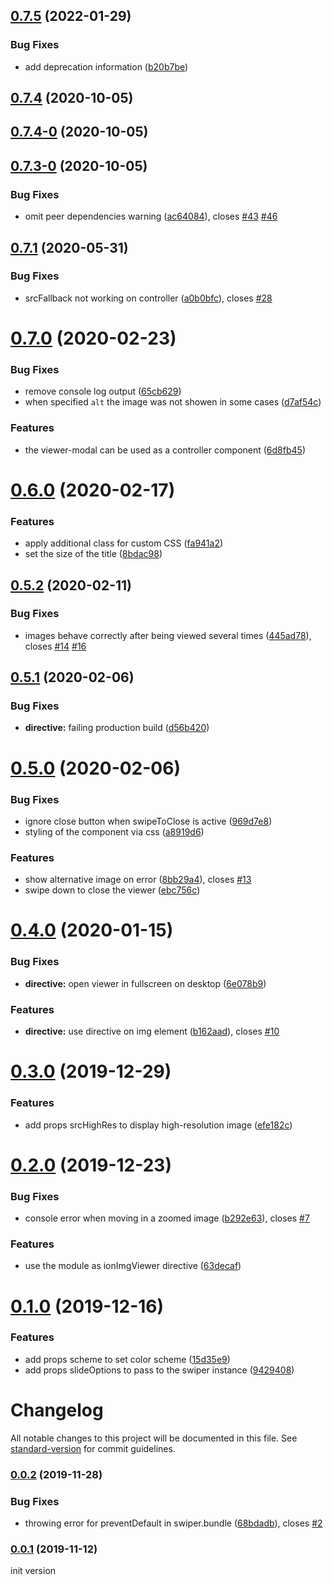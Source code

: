 <a name="0.7.5"></a>
## [0.7.5](https://github.com/simongolms/ngx-ionic-image-viewer/compare/v0.7.4...v0.7.5) (2022-01-29)


### Bug Fixes

* add deprecation information ([b20b7be](https://github.com/simongolms/ngx-ionic-image-viewer/commit/b20b7be))

<a name="0.7.4"></a>
## [0.7.4](https://github.com/simongolms/ngx-ionic-image-viewer/compare/v0.7.4-0...v0.7.4) (2020-10-05)

<a name="0.7.4-0"></a>
## [0.7.4-0](https://github.com/simongolms/ngx-ionic-image-viewer/compare/v0.7.3-0...v0.7.4-0) (2020-10-05)

<a name="0.7.3-0"></a>
## [0.7.3-0](https://github.com/simongolms/ngx-ionic-image-viewer/compare/v0.7.1...v0.7.3-0) (2020-10-05)


### Bug Fixes

* omit peer dependencies warning ([ac64084](https://github.com/simongolms/ngx-ionic-image-viewer/commit/ac64084)), closes [#43](https://github.com/simongolms/ngx-ionic-image-viewer/issues/43) [#46](https://github.com/simongolms/ngx-ionic-image-viewer/issues/46)

<a name="0.7.1"></a>
## [0.7.1](https://github.com/simongolms/ngx-ionic-image-viewer/compare/v0.7.0...v0.7.1) (2020-05-31)


### Bug Fixes

* srcFallback not working on controller ([a0b0bfc](https://github.com/simongolms/ngx-ionic-image-viewer/commit/a0b0bfc)), closes [#28](https://github.com/simongolms/ngx-ionic-image-viewer/issues/28)

<a name="0.7.0"></a>
# [0.7.0](https://github.com/simongolms/ngx-ionic-image-viewer/compare/v0.6.0...v0.7.0) (2020-02-23)


### Bug Fixes

* remove console log output ([65cb629](https://github.com/simongolms/ngx-ionic-image-viewer/commit/65cb629))
* when specified `alt` the image was not showen in some cases ([d7af54c](https://github.com/simongolms/ngx-ionic-image-viewer/commit/d7af54c))


### Features

* the viewer-modal can be used as a controller component ([6d8fb45](https://github.com/simongolms/ngx-ionic-image-viewer/commit/6d8fb45))

<a name="0.6.0"></a>
# [0.6.0](https://github.com/simongolms/ngx-ionic-image-viewer/compare/v0.5.2...v0.6.0) (2020-02-17)


### Features

* apply additional class for custom CSS ([fa941a2](https://github.com/simongolms/ngx-ionic-image-viewer/commit/fa941a2))
* set the size of the title ([8bdac98](https://github.com/simongolms/ngx-ionic-image-viewer/commit/8bdac98))

<a name="0.5.2"></a>
## [0.5.2](https://github.com/simongolms/ngx-ionic-image-viewer/compare/v0.5.1...v0.5.2) (2020-02-11)


### Bug Fixes

* images behave correctly after being viewed several times ([445ad78](https://github.com/simongolms/ngx-ionic-image-viewer/commit/445ad78)), closes [#14](https://github.com/simongolms/ngx-ionic-image-viewer/issues/14) [#16](https://github.com/simongolms/ngx-ionic-image-viewer/issues/16)

<a name="0.5.1"></a>
## [0.5.1](https://github.com/simongolms/ngx-ionic-image-viewer/compare/v0.5.0...v0.5.1) (2020-02-06)


### Bug Fixes

* **directive:** failing production build ([d56b420](https://github.com/simongolms/ngx-ionic-image-viewer/commit/d56b420))

<a name="0.5.0"></a>
# [0.5.0](https://github.com/simongolms/ngx-ionic-image-viewer/compare/v0.4.0...v0.5.0) (2020-02-06)


### Bug Fixes

* ignore close button when swipeToClose is active ([969d7e8](https://github.com/simongolms/ngx-ionic-image-viewer/commit/969d7e8))
* styling of the component via css ([a8919d6](https://github.com/simongolms/ngx-ionic-image-viewer/commit/a8919d6))


### Features

* show alternative image on error ([8bb29a4](https://github.com/simongolms/ngx-ionic-image-viewer/commit/8bb29a4)), closes [#13](https://github.com/simongolms/ngx-ionic-image-viewer/issues/13)
* swipe down to close the viewer ([ebc756c](https://github.com/simongolms/ngx-ionic-image-viewer/commit/ebc756c))

<a name="0.4.0"></a>
# [0.4.0](https://github.com/simongolms/ngx-ionic-image-viewer/compare/v0.3.0...v0.4.0) (2020-01-15)


### Bug Fixes

* **directive:** open viewer in fullscreen on desktop ([6e078b9](https://github.com/simongolms/ngx-ionic-image-viewer/commit/6e078b9))


### Features

* **directive:** use directive on img element ([b162aad](https://github.com/simongolms/ngx-ionic-image-viewer/commit/b162aad)), closes [#10](https://github.com/simongolms/ngx-ionic-image-viewer/issues/10)

<a name="0.3.0"></a>
# [0.3.0](https://github.com/simongolms/ngx-ionic-image-viewer/compare/v0.2.0...v0.3.0) (2019-12-29)


### Features

* add props srcHighRes to display high-resolution image ([efe182c](https://github.com/simongolms/ngx-ionic-image-viewer/commit/efe182c))

<a name="0.2.0"></a>
# [0.2.0](https://github.com/simongolms/ngx-ionic-image-viewer/compare/v0.1.0...v0.2.0) (2019-12-23)


### Bug Fixes

* console error when moving in a zoomed image ([b292e63](https://github.com/simongolms/ngx-ionic-image-viewer/commit/b292e63)), closes [#7](https://github.com/simongolms/ngx-ionic-image-viewer/issues/7)


### Features

* use the module as ionImgViewer directive ([63decaf](https://github.com/simongolms/ngx-ionic-image-viewer/commit/63decaf))

<a name="0.1.0"></a>
# [0.1.0](https://github.com/simongolms/ngx-ionic-image-viewer/compare/v0.0.2...v0.1.0) (2019-12-16)


### Features

* add props scheme to set color scheme ([15d35e9](https://github.com/simongolms/ngx-ionic-image-viewer/commit/15d35e9))
* add props slideOptions to pass to the swiper instance ([9429408](https://github.com/simongolms/ngx-ionic-image-viewer/commit/9429408))

# Changelog

All notable changes to this project will be documented in this file. See [standard-version](https://github.com/conventional-changelog/standard-version) for commit guidelines.

### [0.0.2](https://github.com/simongolms/ngx-ionic-image-viewer/compare/v0.0.1...v0.0.2) (2019-11-28)


### Bug Fixes

* throwing error for preventDefault in swiper.bundle ([68bdadb](https://github.com/simongolms/ngx-ionic-image-viewer/commit/68bdadb21582923f604fc30b6903757484af5356)), closes [#2](https://github.com/simongolms/ngx-ionic-image-viewer/issues/2)

### [0.0.1](https://github.com/SimonGolms/ngx-ionic-image-viewer/releases/tag/v0.0.1) (2019-11-12)

init version
